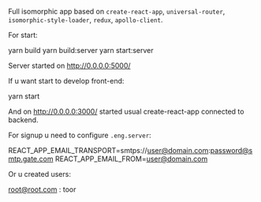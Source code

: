Full isomorphic app based on `create-react-app`, `universal-router`, `isomorphic-style-loader`, `redux`, `apollo-client`.

For start:

yarn build
yarn build:server
yarn start:server

Server started on http://0.0.0.0:5000/

If u want start to develop front-end:

yarn start

And on http://0.0.0.0:3000/ started usual create-react-app connected to backend.

For signup u need to configure `.eng.server`:

REACT_APP_EMAIL_TRANSPORT=smtps://user@domain.com:password@smtp.gate.com
REACT_APP_EMAIL_FROM=user@domain.com

Or u created users:

root@root.com : toor
